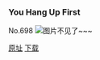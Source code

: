 ### You Hang Up First
No.698
![图片不见了~~~](https://imgs.xkcd.com/comics/you_hang_up_first.png)

[原址](https://xkcd.com//698) [下载](https://imgs.xkcd.com/comics/you_hang_up_first.png)

